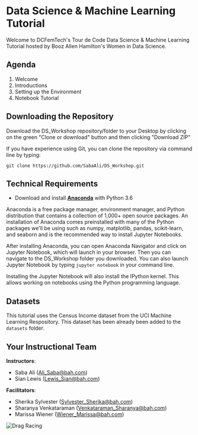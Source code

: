 # Data Science & Machine Learning Tutorial
Welcome to DCFemTech's Tour de Code Data Science & Machine Learning Tutorial hosted by Booz Allen Hamilton's Women in Data Science.


## Agenda
1. Welcome
1. Introductions
1. Setting up the Environment
1. Notebook Tutorial

## Downloading the Repository
Download the DS_Workshop repository/folder to your Desktop by clicking on the green "Clone or download" button and then clicking "Download ZIP"

If you have experience using Git, you can clone the repository via command line by typing:

```
git clone https://github.com/SabaAli/DS_Workshop.git
```

## Technical Requirements
- Download and install **[Anaconda](https://www.anaconda.com/download/)** with Python 3.6

Anaconda is a free package manager, environment manager, and Python distribution that contains a collection of 1,000+ open source packages. An installation of Anaconda comes preinstalled with many of the Python packages we'll be using such as numpy, matplotlib, pandas, scikit-learn, and seaborn and is the recommended way to install Jupyter Notebooks.

After installing Anaconda, you can open Anaconda Navigator and click on Jupyter Notebook, which will launch in your browser. Then you can navigate to the DS_Workshop folder you downloaded. You can also launch Jupyter Notebook by typing ```jupyter notebook``` in your command line.

Installing the Jupyter Notebook will also install the IPython kernel. This allows working on notebooks using the Python programming language.


## Datasets
This tutorial uses the Census Income dataset from the UCI Machine Learning Respository. This dataset has been already been added to the ```datasets``` folder.

## Your Instructional Team

**Instructors**:
- Saba Ali (Ali_Saba@bah.com)
- Sian Lewis (Lewis_Sian@bah.com)

**Facilitators**:
- Sherika Sylvester (Sylvester_Sherika@bah.com)
- Sharanya Venkataraman (Venkataraman_Sharanya@bah.com)
- Marissa Wiener (Wiener_Marissa@bah.com)

![Drag Racing](data-science-process.jpg)
